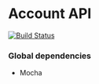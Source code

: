 Account API
===============
[![Build Status](https://travis-ci.org/AlgoProjectH1/api-account.svg?branch=master)](https://travis-ci.org/AlgoProjectH1/api-account)

### Global dependencies
- Mocha
